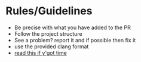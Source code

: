 # Rules/Guidelines
- Be precise with what you have added to the PR
- Follow the project structure
- See a problem? report it and if possible then fix it
- use the provided clang format
- [read this if y'got time](https://ntrs.nasa.gov/api/citations/20080039927/downloads/20080039927.pdf)